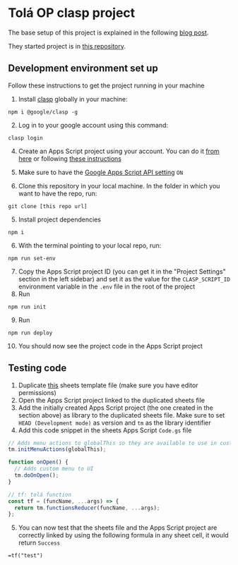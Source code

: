 # Tolá OP clasp project

The base setup of this project is explained in the following [blog post](https://david-barreto.com/google-app-script-local-development-tutorial/).

They started project is in [this repository](https://github.com/barretodavid/google-apps-script-starter).

## Development environment set up

Follow these instructions to get the project running in your machine

1. Install [clasp](https://github.com/google/clasp) globally in your machine:

```shell
npm i @google/clasp -g
```

2. Log in to your google account using this command:

```shell
clasp login
```

4.  Create an Apps Script project using your account. You can do it [from here](https://script.google.com/home) or following [these instructions](https://developers.google.com/apps-script/guides/projects?hl=en)
5.  Make sure to have the [Google Apps Script API setting](https://script.google.com/home/usersettings) `ON`

6.  Clone this repository in your local machine. In the folder in which you want to have the repo, run:

```shell
git clone [this repo url]
```

5. Install project dependencies

```shell
npm i
```

6. With the terminal pointing to your local repo, run:

```shell
npm run set-env
```

7. Copy the Apps Script project ID (you can get it in the "Project Settings" section in the left sidebar) and set it as the value for the `CLASP_SCRIPT_ID` environment variable in the `.env` file in the root of the project
8. Run

```shell
npm run init
```

9. Run

```shell
npm run deploy
```

10. You should now see the project code in the Apps Script project

## Testing code

1. Duplicate [this](https://docs.google.com/spreadsheets/d/16JH8oNQzK0NUmwslS21Z3WnpvirJCWg8NVTe2k6kjVI/edit#gid=1982867521) sheets template file (make sure you have editor permissions)
2. Open the Apps Script project linked to the duplicated sheets file
3. Add the initially created Apps Script project (the one created in the section above) as library to the duplicated sheets file. Make sure to set `HEAD (Development mode)` as version and `tm` as the library identifier
4. Add this code snippet in the sheets Apps Script `Code.gs` file

```js
// Adds menu actions to globalThis so they are available to use in custom menus
tm.initMenuActions(globalThis);

function onOpen() {
  // Adds custom menu to UI
  tm.doOnOpen();
}

// tf: tolá function
const tf = (funcName, ...args) => {
  return tm.functionsReducer(funcName, ...args);
};
```

5. You can now test that the sheets file and the Apps Script project are correctly linked by using the following formula in any sheet cell, it would return `Success`

```shell
=tf("test")
```
